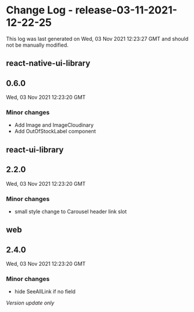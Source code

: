 # Change Log - release-03-11-2021-12-22-25

This log was last generated on Wed, 03 Nov 2021 12:23:27 GMT and should not be manually modified.

## react-native-ui-library
## 0.6.0
Wed, 03 Nov 2021 12:23:20 GMT

### Minor changes

- Add Image and ImageCloudinary
- Add OutOfStockLabel component

## react-ui-library
## 2.2.0
Wed, 03 Nov 2021 12:23:20 GMT

### Minor changes

- small style change to Carousel header link slot

## web
## 2.4.0
Wed, 03 Nov 2021 12:23:20 GMT

### Minor changes

- hide SeeAllLink if no field

_Version update only_

